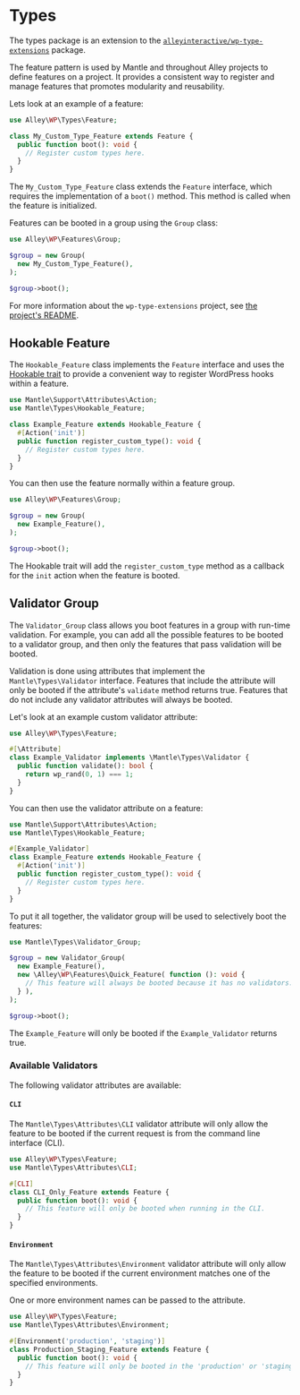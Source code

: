 # Types

The types package is an extension to the
[`alleyinteractive/wp-type-extensions`](https://github.com/alleyinteractive/wp-type-extensions)
package.

The feature pattern is used by Mantle and throughout Alley projects to define
features on a project. It provides a consistent way to register and manage
features that promotes modularity and reusability.

Lets look at an example of a feature:

```php
use Alley\WP\Types\Feature;

class My_Custom_Type_Feature extends Feature {
  public function boot(): void {
    // Register custom types here.
  }
}
```

The `My_Custom_Type_Feature` class extends the `Feature` interface, which
requires the implementation of a `boot()` method. This method is called when
the feature is initialized.

Features can be booted in a group using the `Group` class:

```php
use Alley\WP\Features\Group;

$group = new Group(
  new My_Custom_Type_Feature(),
);

$group->boot();
```

For more information about the `wp-type-extensions` project, see
[the project's README](https://github.com/alleyinteractive/wp-type-extensions/blob/main/README.md).

## Hookable Feature

The `Hookable_Feature` class implements the `Feature` interface and uses the
[Hookable trait](./support/hookable.md) to provide a convenient way to register
WordPress hooks within a feature.

```php
use Mantle\Support\Attributes\Action;
use Mantle\Types\Hookable_Feature;

class Example_Feature extends Hookable_Feature {
  #[Action('init')]
  public function register_custom_type(): void {
    // Register custom types here.
  }
}
```

You can then use the feature normally within a feature group.

```php
use Alley\WP\Features\Group;

$group = new Group(
  new Example_Feature(),
);

$group->boot();
```

The Hookable trait will add the `register_custom_type` method as a callback
for the `init` action when the feature is booted.

## Validator Group

The `Validator_Group` class allows you boot features in a group with run-time
validation. For example, you can add all the possible features to be booted to a
validator group, and then only the features that pass validation will be booted.

Validation is done using attributes that implement the `Mantle\Types\Validator`
interface. Features that include the attribute will only be booted if the
attribute's `validate` method returns true. Features that do not include any
validator attributes will always be booted.

Let's look at an example custom validator attribute:

```php
use Alley\WP\Types\Feature;

#[\Attribute]
class Example_Validator implements \Mantle\Types\Validator {
  public function validate(): bool {
    return wp_rand(0, 1) === 1;
  }
}
```

You can then use the validator attribute on a feature:

```php
use Mantle\Support\Attributes\Action;
use Mantle\Types\Hookable_Feature;

#[Example_Validator]
class Example_Feature extends Hookable_Feature {
  #[Action('init')]
  public function register_custom_type(): void {
    // Register custom types here.
  }
}
```

To put it all together, the validator group will be used to selectively boot the
features:

```php
use Mantle\Types\Validator_Group;

$group = new Validator_Group(
  new Example_Feature(),
  new \Alley\WP\Features\Quick_Feature( function (): void {
    // This feature will always be booted because it has no validators.
  } ),
);

$group->boot();
```

The `Example_Feature` will only be booted if the `Example_Validator` returns
true.

### Available Validators

The following validator attributes are available:

#### `CLI`

The `Mantle\Types\Attributes\CLI` validator attribute will only allow the
feature to be booted if the current request is from the command line interface
(CLI).

```php
use Alley\WP\Types\Feature;
use Mantle\Types\Attributes\CLI;

#[CLI]
class CLI_Only_Feature extends Feature {
  public function boot(): void {
    // This feature will only be booted when running in the CLI.
  }
}
```

#### `Environment`

The `Mantle\Types\Attributes\Environment` validator attribute will only allow
the feature to be booted if the current environment matches one of the specified
environments.

One or more environment names can be passed to the attribute.

```php
use Alley\WP\Types\Feature;
use Mantle\Types\Attributes\Environment;

#[Environment('production', 'staging')]
class Production_Staging_Feature extends Feature {
  public function boot(): void {
    // This feature will only be booted in the 'production' or 'staging' environments.
  }
}